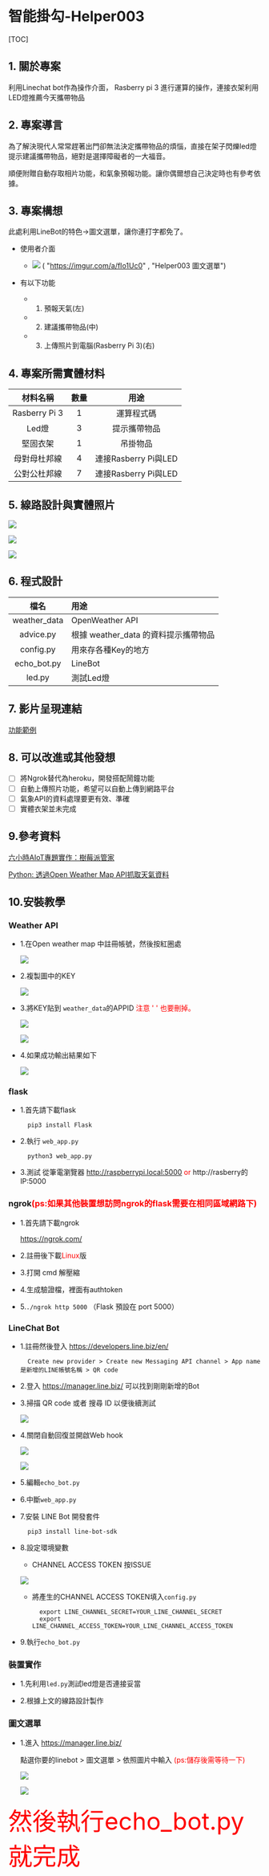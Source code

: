 
# 智能掛勾-Helper003

[TOC]

<h2> 1. 關於專案</h2>

利用Linechat bot作為操作介面， Rasberry pi 3 進行運算的操作，連接衣架利用LED燈推薦今天攜帶物品

<h2> 2. 專案導言</h2>

為了解決現代人常常趕著出門卻無法決定攜帶物品的煩惱，直接在架子閃爍led燈提示建議攜帶物品，絕對是選擇障礙者的一大福音。

順便附贈自動存取相片功能，和氣象預報功能。讓你偶爾想自己決定時也有參考依據。

<h2> 3. 專案構想</h2>

此處利用LineBot的特色->圖文選單，讓你連打字都免了。
* 使用者介面
    * ![](https://i.imgur.com/Tc2szcp.png)
( "https://imgur.com/a/fIo1Uc0" , "Helper003 圖文選單")

* 有以下功能


    * 1. 預報天氣(左)
    * 2. 建議攜帶物品(中)
    * 3. 上傳照片到電腦(Rasberry Pi 3)(右)

<h2> 4. 專案所需實體材料</h2>


材料名稱| 數量 |  用途  
:-: | :-: | :-: 
Rasberry Pi 3 | 1 | 運算程式碼 |
Led燈 | 3 | 提示攜帶物品 |
堅固衣架 | 1 | 吊掛物品 |
母對母杜邦線 | 4 | 連接Rasberry Pi與LED |
公對公杜邦線 | 7 | 連接Rasberry Pi與LED |

<h2> 5. 線路設計與實體照片</h2>

![](https://i.imgur.com/VjEgrMd.png)

![](https://i.imgur.com/45c1pLi.png)

![](https://i.imgur.com/YXfZ3YA.png)



<h2> 6. 程式設計</h2>


檔名|用途  
:-: | :-
weather_data|OpenWeather API
advice.py|根據 weather_data 的資料提示攜帶物品
config.py|用來存各種Key的地方
echo_bot.py|LineBot 
led.py|測試Led燈

<h2> 7. 影片呈現連結</h2>

<a href="https://youtu.be/DrIyTpf9yvU">功能範例</a>





<h2> 8. 可以改進或其他發想</h2>

- [ ] 將Ngrok替代為heroku，開發搭配鬧鐘功能
- [ ] 自動上傳照片功能，希望可以自動上傳到網路平台
- [ ] 氣象API的資料處理要更有效、準確
- [ ] 實體衣架並未完成

<h2> 9.參考資料</h2>

[六小時AIoT專題實作：樹莓派管家](https://medium.com/%E5%8D%81%E7%99%BE%E5%8D%83%E5%AF%A6%E9%A9%97%E5%AE%A4/%E5%85%AD%E5%B0%8F%E6%99%82aiot%E5%B0%88%E9%A1%8C%E5%AF%A6%E4%BD%9C-%E6%A8%B9%E8%8E%93%E6%B4%BE%E7%AE%A1%E5%AE%B6-39fddf4b949c)

[Python: 透過Open Weather Map API抓取天氣資料](http://www.ducala.org/1899/python-%E9%80%8F%E9%81%8Eopen-weather-map-api%E6%8A%93%E5%8F%96%E5%A4%A9%E6%B0%A3%E8%B3%87%E6%96%99/)

<h2> 10.安裝教學</h2>

### Weather API

* 1.在Open weather map 中註冊帳號，然後按紅圈處

    ![](https://i.imgur.com/kNzt7xq.png)

* 2.複製圖中的KEY

    ![](https://i.imgur.com/NjevHWi.png)

* 3.將KEY貼到 `weather_data`的APPID
<font color=#FF0000>注意 ' ' 也要刪掉。</font>

    ![](https://i.imgur.com/Rb0UXHg.png)

    ![](https://i.imgur.com/JvfsZCL.png)

* 4.如果成功輸出結果如下

    ![](https://i.imgur.com/48ZFGeB.png)

### flask

* 1.首先請下載flask 

        pip3 install Flask 
        

* 2.執行 `web_app.py`

        python3 web_app.py

* 3.測試
    從筆電瀏覽器
    http://raspberrypi.local:5000
    <font color=#FF0000>or</font>
    http://rasberry的IP:5000

### ngrok<font color=#FF0000>(ps:如果其他裝置想訪問ngrok的flask需要在相同區域網路下)</font>

* 1.首先請下載ngrok
    
    https://ngrok.com/

* 2.註冊後下載<font color=#FF0000>Linux</font>版

* 3.打開 cmd 解壓縮

* 4.生成驗證檔，裡面有authtoken

* 5.`./ngrok http 5000` （Flask 預設在 port 5000）

### LineChat Bot

* 1.註冊然後登入
https://developers.line.biz/en/

        Create new provider > Create new Messaging API channel > App name 是新增的LINE帳號名稱 > QR code

* 2.登入
https://manager.line.biz/
可以找到剛剛新增的Bot

* 3.掃描 QR code 或者 搜尋 ID 以便後續測試

    ![](https://i.imgur.com/zLAUdkd.png)


* 4.關閉自動回復並開啟Web hook

    ![](https://i.imgur.com/10EDeTe.png)

    ![](https://i.imgur.com/nYMSkBT.png)
    
* 5.編輯`echo_bot.py`

* 6.中斷`web_app.py`

* 7.安裝 LINE Bot 開發套件

        pip3 install line-bot-sdk
        
* 8.設定環境變數
    * CHANNEL ACCESS TOKEN 按ISSUE

    ![](https://i.imgur.com/I7VNf1Z.png)
    
    * 將產生的CHANNEL ACCESS TOKEN填入`config.py`

            export LINE_CHANNEL_SECRET=YOUR_LINE_CHANNEL_SECRET
            export LINE_CHANNEL_ACCESS_TOKEN=YOUR_LINE_CHANNEL_ACCESS_TOKEN

* 9.執行`echo_bot.py`

### 裝置實作

* 1.先利用`led.py`測試led燈是否連接妥當

* 2.根據上文的線路設計製作

### 圖文選單

* 1.進入 https://manager.line.biz/
    
    點選你要的linebot > 圖文選單 > 依照圖片中輸入    <font color=#FF0000>(ps:儲存後需等待一下)</font>
    
    ![](https://i.imgur.com/sSW9NGr.png)
    
    ![](https://i.imgur.com/B1DC1JG.png)
    
<font size=30 color=#FF0000>然後執行echo_bot.py就完成</font>

    






